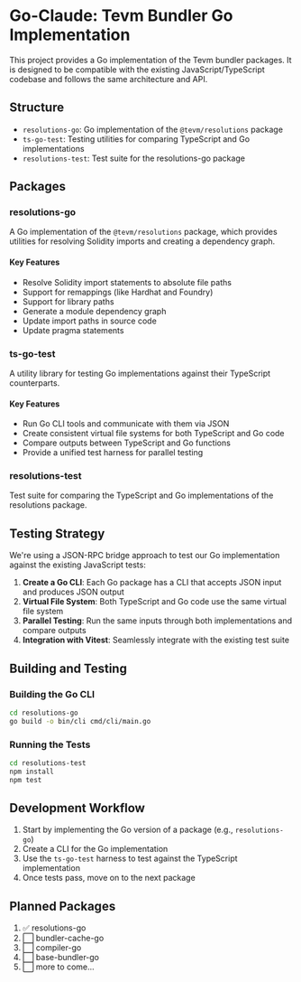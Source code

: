 # Go-Claude: Tevm Bundler Go Implementation

This project provides a Go implementation of the Tevm bundler packages. It is designed to be compatible with the existing JavaScript/TypeScript codebase and follows the same architecture and API.

## Structure

- `resolutions-go`: Go implementation of the `@tevm/resolutions` package
- `ts-go-test`: Testing utilities for comparing TypeScript and Go implementations
- `resolutions-test`: Test suite for the resolutions-go package

## Packages

### resolutions-go

A Go implementation of the `@tevm/resolutions` package, which provides utilities for resolving Solidity imports and creating a dependency graph.

#### Key Features

- Resolve Solidity import statements to absolute file paths
- Support for remappings (like Hardhat and Foundry)
- Support for library paths
- Generate a module dependency graph
- Update import paths in source code
- Update pragma statements

### ts-go-test

A utility library for testing Go implementations against their TypeScript counterparts.

#### Key Features

- Run Go CLI tools and communicate with them via JSON
- Create consistent virtual file systems for both TypeScript and Go code
- Compare outputs between TypeScript and Go functions
- Provide a unified test harness for parallel testing

### resolutions-test

Test suite for comparing the TypeScript and Go implementations of the resolutions package.

## Testing Strategy

We're using a JSON-RPC bridge approach to test our Go implementation against the existing JavaScript tests:

1. **Create a Go CLI**: Each Go package has a CLI that accepts JSON input and produces JSON output
2. **Virtual File System**: Both TypeScript and Go code use the same virtual file system
3. **Parallel Testing**: Run the same inputs through both implementations and compare outputs
4. **Integration with Vitest**: Seamlessly integrate with the existing test suite

## Building and Testing

### Building the Go CLI

```bash
cd resolutions-go
go build -o bin/cli cmd/cli/main.go
```

### Running the Tests

```bash
cd resolutions-test
npm install
npm test
```

## Development Workflow

1. Start by implementing the Go version of a package (e.g., `resolutions-go`)
2. Create a CLI for the Go implementation
3. Use the `ts-go-test` harness to test against the TypeScript implementation
4. Once tests pass, move on to the next package

## Planned Packages

1. ✅ resolutions-go
2. ⬜️ bundler-cache-go
3. ⬜️ compiler-go
4. ⬜️ base-bundler-go
5. ⬜️ more to come...